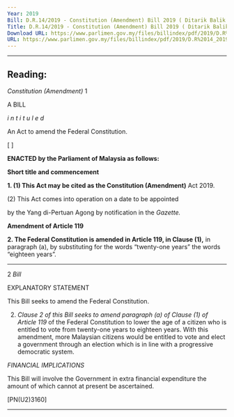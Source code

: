 ```yaml
---
Year: 2019
Bill: D.R.14/2019 - Constitution (Amendment) Bill 2019 ( Ditarik Balik )
Title: D.R.14/2019 - Constitution (Amendment) Bill 2019 ( Ditarik Balik )
Download URL: https://www.parlimen.gov.my/files/billindex/pdf/2019/D.R%2014_2019%20-%20eng.pdf
URL: https://www.parlimen.gov.my/files/billindex/pdf/2019/D.R%2014_2019%20-%20eng.pdf
---
```

---
Reading:
---

_Constitution (Amendment)_ 1

A BILL

_i n t i t u l e d_

An Act to amend the Federal Constitution.

[ ]

**ENACTED by the Parliament of Malaysia as follows:**

**Short title and commencement**

**1. (1) This Act may be cited as the Constitution (Amendment)**
Act 2019.

(2) This Act comes into operation on a date to be appointed

by the Yang di-Pertuan Agong by notification in the _Gazette._

**Amendment of Article 119**

**2. The Federal Constitution is amended in Article 119, in Clause (1),**
in paragraph (a), by substituting for the words “twenty-one years”
the words “eighteen years”.


-----

2 _Bill_

EXPLANATORY STATEMENT

This Bill seeks to amend the Federal Constitution.

2. _Clause 2 of this Bill seeks to amend paragraph (a) of Clause (1) of Article 119_
of the Federal Constitution to lower the age of a citizen who is entitled to
vote from twenty-one years to eighteen years. With this amendment, more
Malaysian citizens would be entitled to vote and elect a government through
an election which is in line with a progressive democratic system.

_FINANCIAL IMPLICATIONS_

This Bill will involve the Government in extra financial expenditure the amount
of which cannot at present be ascertained.

[PN(U2)3160]


-----

